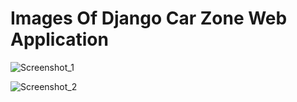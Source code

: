# Images Of Django Car Zone Web Application


![Screenshot_1](https://user-images.githubusercontent.com/78774598/123815245-f43a4e80-d913-11eb-84ca-a04136ab4e41.png)

![Screenshot_2](https://user-images.githubusercontent.com/78774598/123816230-c43f7b00-d914-11eb-84d5-b9ff0432fb04.png)
